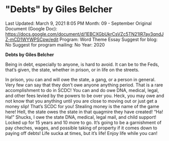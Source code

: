 # "Debts" by Giles Belcher

Last Updated: March 9, 2021 8:05 PM
Month: 09 - September
Original Document (Google Doc): https://docs.google.com/document/d/1EBCXGbUkrCsVZc5TN21IR7ay3qndJZ-mCD1WYWPSCpw/edit
Program: Word Theme Essay
Suggest for blog: No
Suggest for program mailing: No
Year: 2020

**Debts by Giles Belcher**

Being in debt, especially to anyone, is hard to avoid. It can be to the Feds, that’s given, the state, whether in prison, or in life on the streets.

In prison, you can and will owe the state, a gang, or a person in general. Very few can say that they don’t owe anyone anything period. That is a rare accomplishment to do in SCDC! You can and do owe DNA, medical, legal, and other fees levied by the powers to be over you. Heck, you may owe and not know that you anything until you are close to moving out or just get a money slip! That’s SCDC for you! Stealing money is the name of the game here! Hell, the state owes the state in that quagmire they have created! “Ha! Ha!” Shucks, I owe the state DNA, medical, legal mail, and child support! Locked up for 15 years and 10 more to go. It’s going to be a garnishment of pay cheches, wages, and possible taking of property if it comes down to paying off debts! Life sucka at times, but it’s life! Enjoy life while you can!